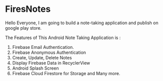 # FiresNotes

Hello Everyone,
I am going to build a note-taking application and publish on google play store.

The Features of This Android Note Taking Application is :

 1. Firebase Email Authentication.
 2. Firebase Anonymous Authentication
 3. Create, Update, Delete Notes
 4. Display Firebase Data in RecyclerView
 5. Android Splash Screen
 6. Firebase Cloud Firestore for Storage and Many more.
